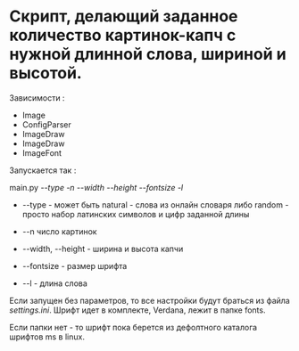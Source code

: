Скрипт, делающий заданное количество картинок-капч с нужной длинной слова, шириной и высотой.
=========

Зависимости :
 
* Image
* ConfigParser
* ImageDraw
* ImageDraw
* ImageFont

Запускается так :

main.py *--type* *-n* *--width* *--height* *--fontsize* *-l*

* --type - может быть natural - слова из онлайн словаря либо random - просто набор латинских символов и цифр заданной длины 

* --n число картинок

* --width, --height - ширина и высота капчи 

* --fontsize - размер шрифта

* --l - длина слова

Если запущен без параметров, то все настройки будут браться из файла *settings.ini*.
Шрифт идет в комплекте, Verdana, лежит в папке fonts.

Если папки нет - то шрифт пока берется из дефолтного каталога шрифтов ms в linux.










